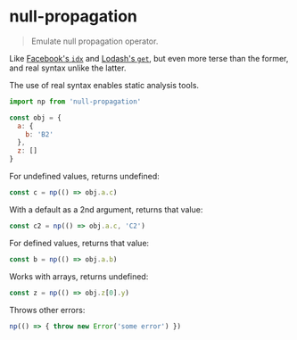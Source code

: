 # null-propagation
> Emulate null propagation operator.

Like [Facebook's `idx`][idx] and [Lodash's `get`][get],
but even more terse than the former, and real syntax unlike the latter.

The use of real syntax enables static analysis tools.


```js
import np from 'null-propagation'

const obj = {
  a: {
    b: 'B2'
  },
  z: []
}
````

For undefined values, returns undefined:
```js
const c = np(() => obj.a.c)
```

With a default as a 2nd argument, returns that value:
```js
const c2 = np(() => obj.a.c, 'C2')
```

For defined values, returns that value:
```js
const b = np(() => obj.a.b)
```

Works with arrays, returns undefined:
```js
const z = np(() => obj.z[0].y)
```

Throws other errors:
```js
np(() => { throw new Error('some error') })
```

[idx]: https://github.com/facebookincubator/idx
[get]: https://lodash.com/docs/4.17.4#get

